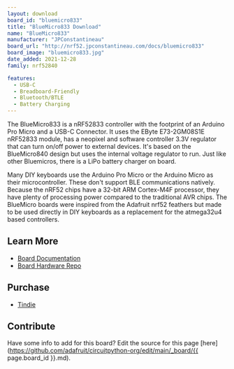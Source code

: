 ```yaml
---
layout: download
board_id: "bluemicro833"
title: "BlueMicro833 Download"
name: "BlueMicro833"
manufacturer: "JPConstantineau"
board_url: "http://nrf52.jpconstantineau.com/docs/bluemicro833"
board_image: "bluemicro833.jpg"
date_added: 2021-12-28
family: nrf52840

features: 
  - USB-C
  - Breadboard-Friendly
  - Bluetooth/BTLE
  - Battery Charging
---
```


The BlueMicro833 is a nRF52833 controller with the footprint of an Arduino Pro Micro and a USB-C Connector.  It uses the EByte E73-2GM08S1E nRF52833 module, has a neopixel and software controller 3.3V regulator that can turn on/off power to external devices.  It's based on the BlueMicro840 design but uses the internal voltage regulator to run.  Just like other Bluemicros, there is a LiPo battery charger on board.

Many DIY keyboards use the Arduino Pro Micro or the Arduino Micro as their microcontroller. These don't support BLE communications natively. Because the nRF52 chips have a 32-bit ARM Cortex-M4F processor, they have plenty of processing power compared to the traditional AVR chips. The BlueMicro boards were inspired from the Adafruit nrf52 feathers but made to be used directly in DIY keyboards as a replacement for the atmega32u4 based controllers.


## Learn More
* [Board Documentation](http://nrf52.jpconstantineau.com/docs/bluemicro833)
* [Board Hardware Repo](https://github.com/jpconstantineau/BlueMicro833_hardware)

## Purchase
* [Tindie](https://www.tindie.com/products/jpconstantineau/ebyte-e73-2g4m08s1e-breakout-bluemicro833-pcba/)

## Contribute

Have some info to add for this board? Edit the source for this page [here](https://github.com/adafruit/circuitpython-org/edit/main/_board/{{ page.board_id }}.md).
